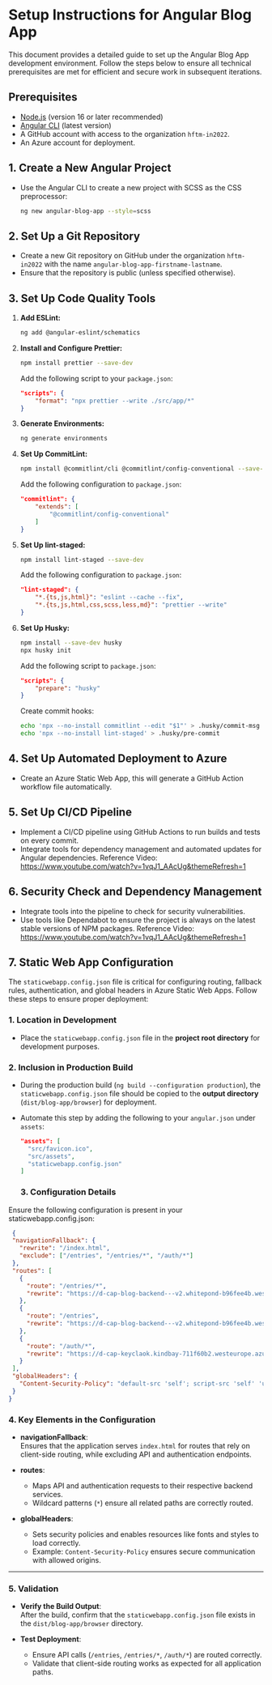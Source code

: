 # Setup Instructions for Angular Blog App

This document provides a detailed guide to set up the Angular Blog App development environment. Follow the steps below to ensure all technical prerequisites are met for efficient and secure work in subsequent iterations.

## Prerequisites

- [Node.js](https://nodejs.org) (version 16 or later recommended)
- [Angular CLI](https://angular.io/cli) (latest version)
- A GitHub account with access to the organization `hftm-in2022`.
- An Azure account for deployment.

## 1. Create a New Angular Project

- Use the Angular CLI to create a new project with SCSS as the CSS preprocessor:
    ```bash
    ng new angular-blog-app --style=scss
    ```

## 2. Set Up a Git Repository

- Create a new Git repository on GitHub under the organization `hftm-in2022` with the name `angular-blog-app-firstname-lastname`.
- Ensure that the repository is public (unless specified otherwise).

## 3. Set Up Code Quality Tools

1. **Add ESLint:**
    ```bash
    ng add @angular-eslint/schematics
    ```

2. **Install and Configure Prettier:**
    ```bash
    npm install prettier --save-dev
    ```
    Add the following script to your `package.json`:
    ```json
    "scripts": {
        "format": "npx prettier --write ./src/app/*"
    }
    ```

3. **Generate Environments:**
    ```bash
    ng generate environments
    ```

4. **Set Up CommitLint:**
    ```bash
    npm install @commitlint/cli @commitlint/config-conventional --save-dev
    ```
    Add the following configuration to `package.json`:
    ```json
    "commitlint": {
        "extends": [
            "@commitlint/config-conventional"
        ]
    }
    ```

5. **Set Up lint-staged:**
    ```bash
    npm install lint-staged --save-dev
    ```
    Add the following configuration to `package.json`:
    ```json
    "lint-staged": {
        "*.{ts,js,html}": "eslint --cache --fix",
        "*.{ts,js,html,css,scss,less,md}": "prettier --write"
    }
    ```

6. **Set Up Husky:**
    ```bash
    npm install --save-dev husky
    npx husky init
    ```
    Add the following script to `package.json`:
    ```json
    "scripts": {
        "prepare": "husky"
    }
    ```
    Create commit hooks:
    ```bash
    echo 'npx --no-install commitlint --edit "$1"' > .husky/commit-msg
    echo 'npx --no-install lint-staged' > .husky/pre-commit
    ```

## 4. Set Up Automated Deployment to Azure

- Create an Azure Static Web App, this will generate a GitHub Action workflow file automatically.

## 5. Set Up CI/CD Pipeline

- Implement a CI/CD pipeline using GitHub Actions to run builds and tests on every commit.
- Integrate tools for dependency management and automated updates for Angular dependencies.
Reference Video: https://www.youtube.com/watch?v=1vqJ1_AAcUg&themeRefresh=1

## 6. Security Check and Dependency Management

- Integrate tools into the pipeline to check for security vulnerabilities.
- Use tools like Dependabot to ensure the project is always on the latest stable versions of NPM packages.
  Reference Video: https://www.youtube.com/watch?v=1vqJ1_AAcUg&themeRefresh=1

## 7. Static Web App Configuration

The `staticwebapp.config.json` file is critical for configuring routing, fallback rules, authentication, and global headers in Azure Static Web Apps. Follow these steps to ensure proper deployment:

### 1. Location in Development
- Place the `staticwebapp.config.json` file in the **project root directory** for development purposes.

### 2. Inclusion in Production Build
- During the production build (`ng build --configuration production`), the `staticwebapp.config.json` file should be copied to the **output directory** (`dist/blog-app/browser`) for deployment.
- Automate this step by adding the following to your `angular.json` under `assets`:
  ```json
  "assets": [
    "src/favicon.ico",
    "src/assets",
    "staticwebapp.config.json"
  ]
  ```

  ### 3. Configuration Details

Ensure the following configuration is present in your staticwebapp.config.json:
 ```json
  {
  "navigationFallback": {
    "rewrite": "/index.html",
    "exclude": ["/entries", "/entries/*", "/auth/*"]
  },
  "routes": [
    {
      "route": "/entries/*",
      "rewrite": "https://d-cap-blog-backend---v2.whitepond-b96fee4b.westeurope.azurecontainerapps.io/entries/*"
    },
    {
      "route": "/entries",
      "rewrite": "https://d-cap-blog-backend---v2.whitepond-b96fee4b.westeurope.azurecontainerapps.io/entries"
    },
    {
      "route": "/auth/*",
      "rewrite": "https://d-cap-keyclaok.kindbay-711f60b2.westeurope.azurecontainerapps.io/*"
    }
  ],
  "globalHeaders": {
    "Content-Security-Policy": "default-src 'self'; script-src 'self' 'unsafe-inline'; style-src 'self' 'unsafe-inline' https://fonts.googleapis.com https://cdnjs.cloudflare.com; font-src 'self' data: https://fonts.gstatic.com; img-src 'self' data: https:; connect-src 'self' https://d-cap-blog-backend---v2.whitepond-b96fee4b.westeurope.azurecontainerapps.io https://d-cap-keyclaok.kindbay-711f60b2.westeurope.azurecontainerapps.io;"
  }
}
  ```

### 4. Key Elements in the Configuration

- **navigationFallback**:  
  Ensures that the application serves `index.html` for routes that rely on client-side routing, while excluding API and authentication endpoints.

- **routes**:  
  - Maps API and authentication requests to their respective backend services.  
  - Wildcard patterns (`*`) ensure all related paths are correctly routed.

- **globalHeaders**:  
  - Sets security policies and enables resources like fonts and styles to load correctly.  
  - Example: `Content-Security-Policy` ensures secure communication with allowed origins.

---

### 5. Validation

- **Verify the Build Output**:  
  After the build, confirm that the `staticwebapp.config.json` file exists in the `dist/blog-app/browser` directory.

- **Test Deployment**:  
  - Ensure API calls (`/entries`, `/entries/*`, `/auth/*`) are routed correctly.  
  - Validate that client-side routing works as expected for all application paths.
